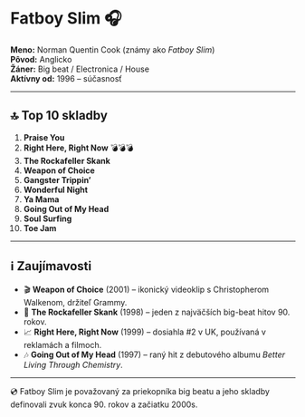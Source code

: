 # Fatboy Slim 🎧

**Meno:** Norman Quentin Cook (známy ako *Fatboy Slim*)  
**Pôvod:** Anglicko  
**Žáner:** Big beat / Electronica / House  
**Aktívny od:** 1996 – súčasnosť  

---

## 🔝 Top 10 skladby

1. **Praise You**  
2. **Right Here, Right Now**  💣💣💣
3. **The Rockafeller Skank**  
4. **Weapon of Choice**  
5. **Gangster Trippin’**  
6. **Wonderful Night**  
7. **Ya Mama**  
8. **Going Out of My Head**  
9. **Soul Surfing**  
10. **Toe Jam**

---

## ℹ️ Zaujímavosti

- 🎬 **Weapon of Choice** (2001) – ikonický videoklip s Christopherom Walkenom, držiteľ Grammy.  
- 🕺 **The Rockafeller Skank** (1998) – jeden z najväčších big-beat hitov 90. rokov.  
- 📈 **Right Here, Right Now** (1999) – dosiahla #2 v UK, používaná v reklamách a filmoch.  
- 🎶 **Going Out of My Head** (1997) – raný hit z debutového albumu *Better Living Through Chemistry*.  

---

💿 Fatboy Slim je považovaný za priekopníka big beatu a jeho skladby definovali zvuk konca 90. rokov a začiatku 2000s.  
